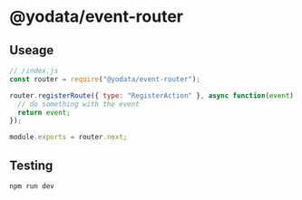# @yodata/event-router

## Useage

```javascript
// /index.js
const router = require("@yodata/event-router");

router.registerRoute({ type: "RegisterAction" }, async function(event) {
  // do something with the event
  return event;
});

module.exports = router.next;
```

## Testing

```bash
npm run dev
```
